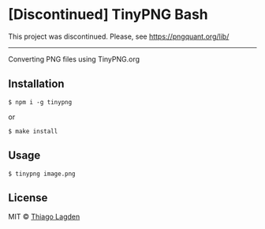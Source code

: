 # [Discontinued] TinyPNG Bash


This project was discontinued.
Please, see https://pngquant.org/lib/

---

Converting PNG files using TinyPNG.org


## Installation

```
$ npm i -g tinypng
```

or

```
$ make install
```

## Usage

```
$ tinypng image.png
```


## License

MIT © [Thiago Lagden](http://lagden.in)
